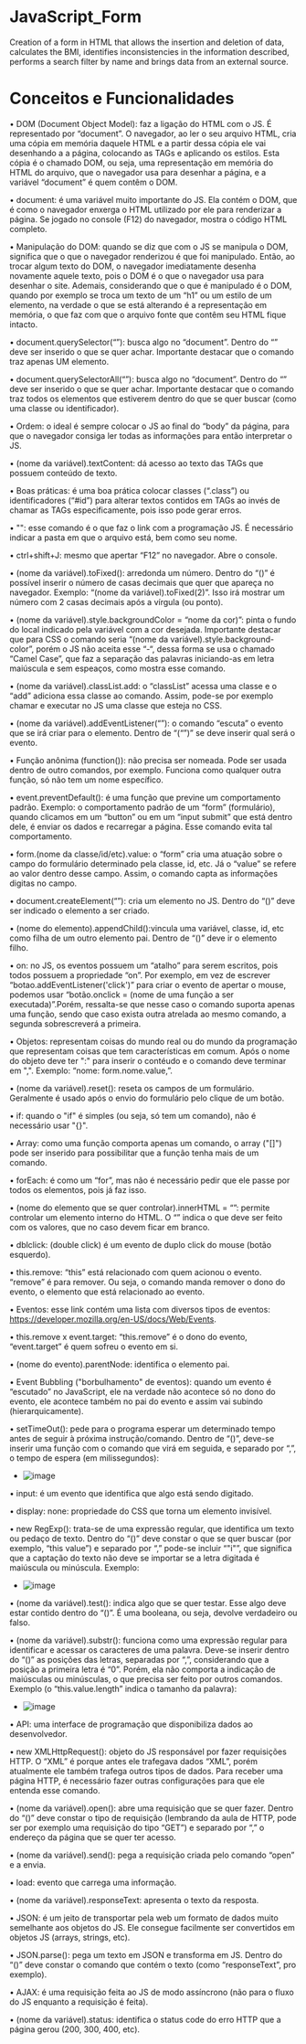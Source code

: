 # JavaScript_Form
Creation of a form in HTML that allows the insertion and deletion of data, calculates the BMI, identifies inconsistencies in the information described, performs a search filter by name and brings data from an external source.

# Conceitos e Funcionalidades

•	DOM (Document Object Model): faz a ligação do HTML com o JS. É representado por “document”. O navegador, ao ler o seu arquivo HTML, cria uma cópia em memória daquele HTML e a partir dessa cópia ele vai desenhando a a página, colocando as TAGs e aplicando os estilos. Esta cópia é o chamado DOM, ou seja, uma representação em memória do HTML do arquivo, que o navegador usa para desenhar a página, e a variável “document” é quem contêm o DOM.

•	document: é uma variável muito importante do JS. Ela contém o DOM, que é como o navegador enxerga o HTML utilizado por ele para renderizar a página. Se jogado no console (F12) do navegador, mostra o código HTML completo.

•	Manipulação do DOM: quando se diz que com o JS se manipula o DOM, significa que o que o navegador renderizou é que foi manipulado. Então, ao trocar algum texto do DOM, o navegador imediatamente desenha novamente aquele texto, pois o DOM é o que o navegador usa para desenhar o site. Ademais, considerando que o que é manipulado é o DOM, quando por exemplo se troca um texto de um “h1” ou um estilo de um elemento, na verdade o que se está alterando é a representação em memória, o que faz com que o arquivo fonte que contêm seu HTML fique intacto.

•	document.querySelector(“”): busca algo no “document”. Dentro do “” deve ser inserido o que se quer achar. Importante destacar que o comando traz apenas UM elemento.

•	document.querySelectorAll(“”): busca algo no “document”. Dentro do “” deve ser inserido o que se quer achar. Importante destacar que o comando traz todos os elementos que estiverem dentro do que se quer buscar (como uma classe ou identificador).

•	Ordem: o ideal é sempre colocar o JS ao final do “body” da página, para que o navegador consiga ler todas as informações para então interpretar o JS.

•	(nome da variável).textContent: dá acesso ao texto das TAGs que possuem conteúdo de texto.

•	Boas práticas: é uma boa prática colocar classes (“.class”) ou identificadores (“#id”) para alterar textos contidos em TAGs ao invés de chamar as TAGs especificamente, pois isso pode gerar erros.

•	"<script src="(nome da pasta)/(nome do arquivo JS)"></script>": esse comando é o que faz o link com a programação JS. É necessário indicar a pasta em que o arquivo está, bem como seu nome.

•	ctrl+shift+J: mesmo que apertar “F12” no navegador. Abre o console.

•	(nome da variável).toFixed(): arredonda um número. Dentro do “()” é possível inserir o número de casas decimais que quer que apareça no navegador. Exemplo: “(nome da variável).toFixed(2)”. Isso irá mostrar um número com 2 casas decimais após a vírgula (ou ponto).

•	(nome da variável).style.backgroundColor = “nome da cor)”: pinta o fundo do local indicado pela variável com a cor desejada. Importante destacar que para CSS o comando seria “(nome da variável).style.background-color”, porém o JS não aceita esse “-“, dessa forma se usa o chamado “Camel Case”, que faz a separação das palavras iniciando-as em letra maiúscula e sem espeaços, como mostra esse comando.

•	(nome da variável).classList.add: o “classList” acessa uma classe e o “add” adiciona essa classe ao comando. Assim, pode-se por exemplo chamar e executar no JS uma classe que esteja no CSS.

•	(nome da variável).addEventListener(“”): o comando “escuta” o evento que se irá criar para o elemento. Dentro de “(“”)” se deve inserir qual será o evento.

•	Função anônima (function()): não precisa ser nomeada. Pode ser usada dentro de outro comandos, por exemplo. Funciona como qualquer outra função, só não tem um nome específico.

•	event.preventDefault(): é uma função que previne um comportamento padrão. Exemplo: o comportamento padrão de um “form” (formulário), quando clicamos em um “button” ou em um “input submit” que está dentro dele, é enviar os dados e recarregar a página. Esse comando evita tal comportamento.

•	form.(nome da classe/id/etc).value: o “form” cria uma atuação sobre o campo do formulário determinado pela classe, id, etc. Já o “value” se refere ao valor dentro desse campo. Assim, o comando capta as informações digitas no campo.

•	document.createElement(“”): cria um elemento no JS. Dentro do “()” deve ser indicado o elemento a ser criado.

•	(nome do elemento).appendChild():vincula uma variável, classe, id, etc como filha de um outro elemento pai. Dentro de “()” deve ir o elemento filho.

•	on: no JS, os eventos possuem um “atalho” para serem escritos, pois todos possuem a propriedade “on”. Por exemplo, em vez de escrever “botao.addEventListener('click')” para criar o evento de apertar o mouse, podemos usar “botão.onclick = (nome de uma função a ser executada)”.Porém, ressalta-se que nesse caso o comando suporta apenas uma função, sendo que caso exista outra atrelada ao mesmo comando, a segunda sobrescreverá a primeira.

•	Objetos: representam coisas do mundo real ou do mundo da programação que representam coisas que tem características em comum. Após o nome do objeto deve ter ":" para inserir o contéudo e o comando deve terminar em ",". Exemplo: “nome: form.nome.value,”.

•	(nome da variável).reset(): reseta os campos de um formulário. Geralmente é usado após o envio do formulário pelo clique de um botão.

•	if: quando o "if" é simples (ou seja, só tem um comando), não é necessário usar "{}".

•	Array: como uma função comporta apenas um comando, o array ("[]") pode ser inserido para possibilitar que a função tenha mais de um comando.

•	forEach: é como um “for”, mas não é necessário pedir que ele passe por todos os elementos, pois já faz isso.

•	(nome do elemento que se quer controlar).innerHTML = “”: permite controlar um elemento interno do HTML. O “” indica o que deve ser feito com os valores, que no caso devem ficar em branco.

•	dblclick: (double click) é um evento de duplo click do mouse (botão esquerdo).

•	this.remove: “this” está relacionado com quem acionou o evento. “remove” é para remover. Ou seja, o comando manda remover o dono do evento, o elemento que está relacionado ao evento.

•	Eventos: esse link contém uma lista com diversos tipos de eventos: https://developer.mozilla.org/en-US/docs/Web/Events. 

•	this.remove x event.target: “this.remove” é o dono do evento, “event.target” é quem sofreu o evento em si.

•	(nome do evento).parentNode: identifica o elemento pai.

•	Event Bubbling ("borbulhamento" de eventos): quando um evento é “escutado” no JavaScript, ele na verdade não acontece só no dono do evento, ele acontece também no pai do evento e assim vai subindo (hierarquicamente).

•	setTimeOut(): pede para o programa esperar um determinado tempo antes de seguir à próxima instrução/comando. Dentro de “()”, deve-se inserir uma função com o comando que virá em seguida, e separado por “,”, o tempo de espera (em milissegundos):
  - <img>![image](https://user-images.githubusercontent.com/60974082/113655170-b52b9280-966f-11eb-931d-a73e19f3fc6f.png)</img>
 
•	input: é um evento que identifica que algo está sendo digitado.

•	display: none: propriedade do CSS que torna um elemento invisível.

•	new RegExp(): trata-se de uma expressão regular, que identifica um texto ou pedaço de texto. Dentro do “()” deve constar o que se quer buscar (por exemplo, “this value”) e separado por “,” pode-se incluir “"i"”, que significa que a captação do texto não deve se importar se a letra digitada é maiúscula ou minúscula. Exemplo:
  - <img>![image](https://user-images.githubusercontent.com/60974082/113655204-c2488180-966f-11eb-8841-6e9dbaf1ad36.png)</img>

•	(nome da variável).test(): indica algo que se quer testar. Esse algo deve estar contido dentro do “()”. É uma booleana, ou seja, devolve verdadeiro ou falso.

•	(nome da variável).substr(): funciona como uma expressão regular para identificar e acessar os caracteres de uma palavra. Deve-se inserir dentro do “()” as posições das letras, separadas por “,”, considerando que a posição a primeira letra é “0”. Porém, ela não comporta a indicação de maiúsculas ou minúsculas, o que precisa ser feito por outros comandos. Exemplo (o “this.value.length” indica o tamanho da palavra):
  - <img>![image](https://user-images.githubusercontent.com/60974082/113655235-cf657080-966f-11eb-8c66-4e2db70b63cd.png)</img>

•	API: uma interface de programação que disponibiliza dados ao desenvolvedor.

•	new XMLHttpRequest(): objeto do JS responsável por fazer requisições HTTP. O “XML” é porque antes ele trafegava dados “XML”, porém atualmente ele também trafega outros tipos de dados. Para receber uma página HTTP, é necessário fazer outras configurações para que ele entenda esse comando.

•	(nome da variável).open(): abre uma requisição que se quer fazer. Dentro do “()” deve constar o tipo de requisição (lembrando da aula de HTTP, pode ser por exemplo uma requisição do tipo “GET”) e separado por “,” o endereço da página que se quer ter acesso.

•	(nome da variável).send(): pega a requisição criada pelo comando “open” e a envia.

•	load: evento que carrega uma informação.

•	(nome da variável).responseText: apresenta o texto da resposta.

•	JSON: é um jeito de transportar pela web um formato de dados muito semelhante aos objetos do JS. Ele consegue facilmente ser convertidos em objetos JS (arrays, strings, etc).

•	JSON.parse(): pega um texto em JSON e transforma em JS. Dentro do “()” deve constar o comando que contém o texto (como “responseText”, pro exemplo).

•	AJAX: é uma requisição feita ao JS de modo assíncrono (não para o fluxo do JS enquanto a requisição é feita).

•	(nome da variável).status: identifica o status code do erro HTTP que a página gerou (200,  300, 400, etc).
